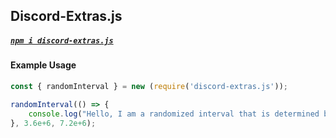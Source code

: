 ## Discord-Extras.js
##### [`npm i discord-extras.js`](https://npmjs.com/package/discord-extras.js)

#### Example Usage
```js
const { randomInterval } = new (require('discord-extras.js'));

randomInterval(() => {
    console.log("Hello, I am a randomized interval that is determined between 1 hour and 2hours.");
}, 3.6e+6, 7.2e+6);
```

